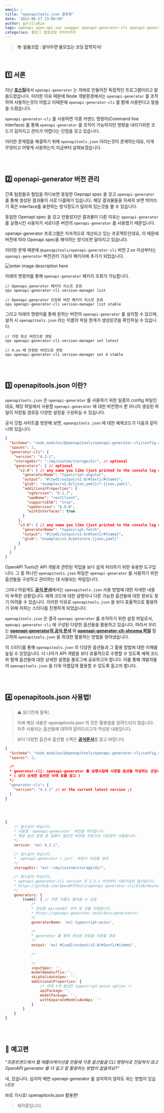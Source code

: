```yaml
---
emoji: ✍️
title: "openapitools.json 활용편"
date: '2023-06-27 23:00:00'
author: gorillaKim
tags: openapi open-api oas swagger openapi-generator-cli openapi-generator openapitools
categories: 블로그 알쓸코잡 라이브러리
---
```


> 📚 **알쓸코잡 : 알아두면 쓸모있는 코딩 잡학지식!**

<br>

## 1️⃣ 서론


지난 [**포스팅**](https://gorillakim.github.io/openapi-generator-cli/)에서 `openapi-generator` 는 자바로 만들어진 독립적인 프로그램이라고 말씀드렸습니다. 이러한 이유 때문에 Node 개발환경에서는 `openapi-generator` 를 조작하여 사용하는것이 어렵고 이때문에 `openapi-generator-cli` 를 함께 사용한다고 말씀을 드렸습니다.

`openapi-generator-cli` 를 사용하면 각종 커맨드 명령어(Command line interface) 를 통해 `openapi-generator` 를 조작이 가능하지만 명령을 내리기위한 코드가 길어지고 관리가 어렵다는 단점을 갖고 있습니다.

이러한 문제점을 해결하기 위해 `openapitools.json` 이라는것이 존재하는데요, 이게 무엇이고 어떻게 사용하는지 지금부터 살펴보겠습니다.

<br>
<br>


## 2️⃣ openapi-generator 버전 관리

간혹 팀원들과 협업을 하다보면 동일한 Oepnapi spec 을 갖고 `openapi-generator` 를 통해 생성된 결과물이 서로 다를때가 있습니다. 해당 결과물들을 자세히 보면 띄어쓰기 혹은 interface를 표현하는 방식정도가 달라져 있는것을 볼 수 있습니다.

동일한 Openapi spec 을 갖고 만들었지만 결과물이 다른 이유는 `openapi-generator` 를 실행시킨 사용자가 서로다른 버전의 `openapi-generator` 를 사용했기 때문입니다.

openapi-generator 프로그램은 지속적으로 개선되고 있는 프로젝트인데요, 이 때문에 버전에 따라 Openapi spec을 해석하는 방식또한 달라지고 있습니다.

이러한 문제 때문에 `@openapitools/openapi-generator-cli` 버전 2.xx 이상부터는 `openapi-generator` 버전관리 기능이 패키지에 추가가 되었습니다.

![enter image description here](https://github.com/OpenAPITools/openapi-generator-cli/blob/master/img/vm.gif?raw=true)

아래의 명령어를 통해 `openapi-generator` 패키지 조회가 가능합니다.

```shell
// Openapi-generator 패키지 리스트 조회
npx openapi-generator-cli version-manager list

// Openapi-generator 안정화 버전 패키지 리스트 조회
npx openapi-generator-cli version-manager list stable
```

그리고 아래의 명령어를 통해 원하는 버전의 `openapi-generator` 를 설치할 수 있으며, 설치 시 `openapitools.json` 라는 이름의 파일 한개가 생성된것을 확인하실 수 있습니다.

```shell
// 가장 최신 버전으로 셋팅
npx openapi-generator-cli version-manager set latest

// 4.xx 때 안정된 버전으로 셋팅
npx openapi-generator-cli version-manager set 4 stable
```

<br>
<br>


## 3️⃣ openapitools.json 이란?

`openapitools.json` 은 `openapi-generator` 를 사용하기 위한 일종의 config 파일인데요, 해당 파일에서 사용할 `openapi-generator` 에 대한 버전명시 뿐 아니라 생성된 파일이 저장될 경로등 다양한 설정을 구성하실 수 있습니다.

공식 깃헙 사이트를 방문해 보면, `opeanpitools.json` 에 대한 예제코드가 다음과 같이 나와 있습니다.

```json
{
  "$schema": "node_modules/@openapitools/openapi-generator-cli/config.schema.json",
  "spaces": 2,
  "generator-cli": {
    "version": "4.3.1",
    "storageDir": "~/my/custom/storage/dir", // optional
    "generators": { // optional
      "v2.0": { // any name you like (just printed to the console log or reference it using --generator-key) 
        "generatorName": "typescript-angular",
        "output": "#{cwd}/output/v2.0/#{ext}/#{name}",
        "glob": "examples/v2.0/{json,yaml}/*.{json,yaml}",
        "additionalProperties": {
          "ngVersion": "6.1.7",
          "npmName": "restClient",
          "supportsES6": "true",
          "npmVersion": "6.9.0",
          "withInterfaces": true
        }
      },
      "v3.0": { // any name you like (just printed to the console log or reference it using --generator-key) 
        "generatorName": "typescript-fetch",
        "output": "#{cwd}/output/v3.0/#{ext}/#{name}",
        "glob": "examples/v3.0/petstore.{json,yaml}"
      }
    }
  }
}
```

OpenAPI Tools은 API 개발과 관련된 작업을 보다 쉽게 처리하기 위한 유용한 도구입니다. 그 중 하나인 `openapitools.json` 파일은 `openapi-generator` 를 사용하기 위한 옵션들을 구성하고 관리하는 데 사용되는 파일입니다.

그러나 아쉽게도 [**공식 문서**](https://github.com/OpenAPITools/openapi-generator-cli#configuration)에서는 `openapitools.json` 사용 방법에 대한 자세한 내용이 부족한 상황입니다. 예제 코드에 대한 설명이나 다른 가능한 옵션들에 대한 정보도 찾기 어려울 수 있습니다. 이러한 이유로 `openapitools.json` 을 보다 효율적으로 활용하기 위해 저희는 스터디를 진행하게 되었습니다.

`openapitools.json` 은 결국 `openapi-generator` 를 조작하기 위한 설정 파일로서, `openapi-generator-cli` 에 구성된 다양한 옵션들을 활용하고 있습니다. 따라서 우리는 [**openapi-generator의 공식 문서**](https://openapi-generator.tech/docs/usage/#generate) 와 [**openapi-generator-cli-shcema 파일**](https://github.com/OpenAPITools/openapi-generator-cli/blob/master/apps/generator-cli/src/config.schema.json) 참고하여 `openapitools.json` 을 최대한 활용하는 방법을 찾아냈습니다.

이 스터디를 통해 `openapitools.json` 의 다양한 옵션들과 그 활용 방법에 대한 이해를 높일 수 있었습니다. 더 나아가 API 개발을 보다 효율적으로 수행할 수 있도록 예제 코드와 함께 옵션들에 대한 상세한 설명을 블로그에 공유하고자 합니다. 이를 통해 개발자들이 `openapitools.json` 을 더욱 아름답게 활용할 수 있도록 돕고자 합니다.

<br>
<br>


## 4️⃣ openapitools.json 사용법!

> :warning: 읽기전에 필독!,
> 
> 아래 해당 내용은 openapitools.json 의 모든 활용법을 알려드리지 않습니다. 자주 사용되는 옵션들에 대하여 알려드리고자 작성된 내용입니다.
> 
> 보다 다양한 옵션과 옵션별 스펙은 [**공식문서**](https://github.com/OpenAPITools/openapi-generator-cli/blob/master/apps/generator-cli/src/config.schema.json)를 참고 바랍니다.

```json
{
  "$schema": "node_modules/@openapitools/openapi-generator-cli/config.schema.json",
  "spaces": 2,
  
  /* 
  * generator-cli: openapi-generator 를 실행시킬때 사용할 옵션을 작성하는 곳입니다. 
  * ( 보다 상세한 옵션은 아래 표를 참고 )
  */
  "generator-cli": {
    "version": "4.3.1" // or the current latest version ;)
  }
}
```

<br>
<br>

```javascript
{
	/* 필수값이 아닙니다. 
	* 사용할 `openapi-generator` 버전을 의미합니다.
	* 해당 옵션 설정 후 실행시 필요한 버전을 자동으로 다운받아 사용됩니다.
	*/
	version: "ex) 4.3.1", 
	
	/* 필수값이 아닙니다. 
	* `openapi-generator (.jar)` 파일이 저장될 경로
	*/
	storageDir: "ex) ~/my/custom/storage/dir", 

	/* 필수값이 아닙니다. 
	* openapi-generator-cli version 은 2.5.x 버전부터 사용가능한 옵션입니다.
	* https://github.com/OpenAPITools/openapi-generator-cli/blob/master/apps/generator-cli/src/config.schema.json
	*/
	generators: {
		[name]: { // 어떤 이름도 들어올 수 있음
			/*
			* 생성할 api/model 언어 및 모듈 지정합니다.
			* https://openapi-generator.tech/docs/generators/
			*/
			generatorName: 'ex) typescript-axios',
			
			/*
			* generator 를 통해 생성된 파일을 저장할 경로
			*/
			output: 'ex) #{cwd}/output/v2.0/#{ext}/#{name}',
			
			/*
			
			*/
			inputSpec: '',
			modelNameSuffix:'',
			skipValidateSpec: '',
			additionalProperties: {
				/* 아래 3개 옵션은 typescript-axios option */
				apiPackage:'',
				modelPackage: '',
				withSeparateModelsAndApi: ''
			}
		}
	}
}
```

<br>
<br>

## 🔖 예고편

_“프론트엔드에서 웹 애플리케이션을 만들때 각종 옵션들을 CLI 명령어로 전달하지 않고 OpenAPI generator 를 더 쉽고 잘 활용하는 방법이 없을까요?”_

네, 있습니다. 심지어 매번 openapi-generator 를 설치하지 않아도 되는 방법이 있습니다!

바로 가시죠! openapitools.json 활용편!

> 제작중입니다.

<br>
<br>

```toc

```
<!--stackedit_data:
eyJoaXN0b3J5IjpbNTU4NzQ5NjMwLDczNzYzODM2OCw5MjA3NT
Q1ODldfQ==
-->